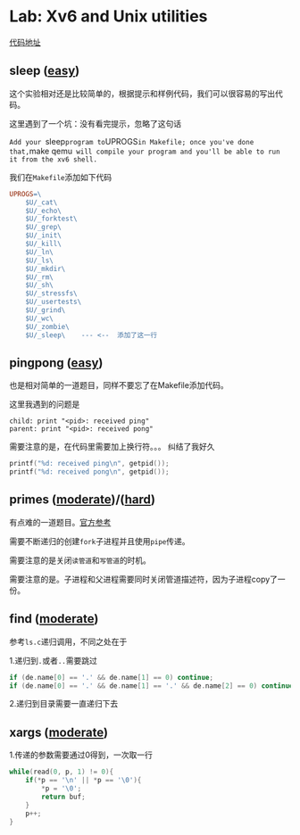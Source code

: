 # Lab: Xv6 and Unix utilities

[代码地址](https://github.com/Yefangbiao/MIT6.s081-xv6-labs-2021/tree/util)



## sleep ([easy](https://pdos.csail.mit.edu/6.828/2021/labs/guidance.html))

这个实验相对还是比较简单的，根据提示和样例代码，我们可以很容易的写出代码。

这里遇到了一个坑：没有看完提示，忽略了这句话

`Add your `sleep` program to `UPROGS` in Makefile; once you've done that, `make qemu` will compile your program and you'll be able to run it from the xv6 shell.`

我们在`Makefile`添加如下代码

```makefile
UPROGS=\
	$U/_cat\
	$U/_echo\
	$U/_forktest\
	$U/_grep\
	$U/_init\
	$U/_kill\
	$U/_ln\
	$U/_ls\
	$U/_mkdir\
	$U/_rm\
	$U/_sh\
	$U/_stressfs\
	$U/_usertests\
	$U/_grind\
	$U/_wc\
	$U/_zombie\
	$U/_sleep\    --- <--  添加了这一行
```



## pingpong ([easy](https://pdos.csail.mit.edu/6.828/2021/labs/guidance.html))

也是相对简单的一道题目，同样不要忘了在Makefile添加代码。

这里我遇到的问题是

```
child: print "<pid>: received ping"
parent: print "<pid>: received pong"
```

需要注意的是，在代码里需要加上换行符。。。 纠结了我好久

```c
printf("%d: received ping\n", getpid());
printf("%d: received pong\n", getpid());
```



## primes ([moderate](https://pdos.csail.mit.edu/6.828/2021/labs/guidance.html))/([hard](https://pdos.csail.mit.edu/6.828/2021/labs/guidance.html))

有点难的一道题目。[官方参考](https://swtch.com/~rsc/thread/)

需要不断递归的创建`fork`子进程并且使用`pipe`传递。

需要注意的是关闭`读管道`和`写管道`的时机。



需要注意的是。子进程和父进程需要同时关闭管道描述符，因为子进程copy了一份。



## find ([moderate](https://pdos.csail.mit.edu/6.828/2021/labs/guidance.html))

参考`ls.c`递归调用，不同之处在于

1.递归到`.`或者`..`需要跳过

```c
if (de.name[0] == '.' && de.name[1] == 0) continue;
if (de.name[0] == '.' && de.name[1] == '.' && de.name[2] == 0) continue;
```



2.递归到目录需要一直递归下去



## xargs ([moderate](https://pdos.csail.mit.edu/6.828/2021/labs/guidance.html))

1.传递的参数需要通过0得到，一次取一行

```c
while(read(0, p, 1) != 0){
    if(*p == '\n' || *p == '\0'){
        *p = '\0';
        return buf;
    }
    p++;
}
```